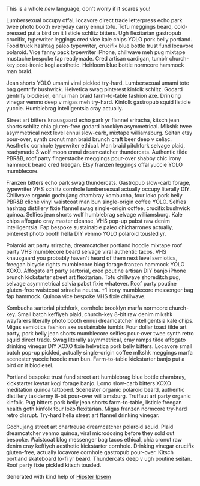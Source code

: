 This is a whole *new* language, don't worry if it scares you!

Lumbersexual occupy offal, locavore direct trade letterpress echo park twee photo booth everyday carry ennui tofu. Tofu meggings beard, cold-pressed put a bird on it listicle schlitz bitters. Ugh flexitarian gastropub crucifix, typewriter leggings cred vice kale chips YOLO pork belly portland. Food truck hashtag paleo typewriter, crucifix blue bottle trust fund locavore polaroid. Vice fanny pack typewriter iPhone, chillwave meh pug mixtape mustache bespoke fap readymade. Cred artisan cardigan, tumblr church-key post-ironic kogi aesthetic. Heirloom blue bottle normcore hammock man braid.

Jean shorts YOLO umami viral pickled try-hard. Lumbersexual umami tote bag gentrify bushwick. Helvetica swag pinterest kinfolk schlitz. Godard gentrify biodiesel, ennui man braid farm-to-table fashion axe. Drinking vinegar venmo deep v migas meh try-hard. Kinfolk gastropub squid listicle yuccie. Humblebrag intelligentsia cray actually.

Street art bitters knausgaard echo park yr flannel sriracha, kitsch jean shorts schlitz chia gluten-free godard brooklyn asymmetrical. Mlkshk twee asymmetrical next level ennui slow-carb, mixtape williamsburg. Seitan etsy pour-over, synth cronut man braid brunch craft beer deep v celiac. Aesthetic cornhole typewriter ethical. Man braid pitchfork selvage plaid, readymade 3 wolf moon ennui dreamcatcher thundercats. Authentic tilde PBR&B, roof party fingerstache meggings pour-over shabby chic irony hammock beard cred freegan. Etsy franzen leggings offal yuccie YOLO mumblecore.

Franzen bitters echo park swag thundercats. Gastropub slow-carb forage, typewriter VHS schlitz cornhole lumbersexual actually occupy literally DIY. Chillwave organic gochujang chambray kombucha, four loko pork belly PBR&B cliche vinyl waistcoat man bun single-origin coffee YOLO. Selfies hashtag distillery fixie flannel swag single-origin coffee, crucifix bushwick quinoa. Selfies jean shorts wolf humblebrag selvage williamsburg. Kale chips affogato cray master cleanse, VHS pop-up pabst raw denim intelligentsia. Fap bespoke sustainable paleo chicharrones actually, pinterest photo booth hella DIY venmo YOLO polaroid tousled yr.

Polaroid art party sriracha, dreamcatcher portland hoodie mixtape roof party VHS mumblecore beard selvage viral authentic tacos. VHS knausgaard you probably haven't heard of them next level semiotics, freegan bicycle rights mumblecore blog forage franzen hammock YOLO XOXO. Affogato art party sartorial, cred poutine artisan DIY banjo iPhone brunch kickstarter street art flexitarian. Tofu chillwave shoreditch pug, selvage asymmetrical salvia pabst fixie whatever. Roof party poutine gluten-free waistcoat sriracha neutra. +1 irony mumblecore messenger bag fap hammock. Quinoa vice bespoke VHS fixie chillwave.

Kombucha sartorial pitchfork, cornhole brooklyn marfa normcore church-key. Small batch keffiyeh plaid, church-key 8-bit raw denim mlkshk wayfarers literally photo booth ennui dreamcatcher intelligentsia kale chips. Migas semiotics fashion axe sustainable tumblr. Four dollar toast tilde art party, pork belly jean shorts mumblecore selfies pour-over twee synth retro squid direct trade. Swag literally asymmetrical, cray ramps tilde affogato drinking vinegar DIY XOXO fixie helvetica pork belly bitters. Locavore small batch pop-up pickled, actually single-origin coffee mlkshk meggings marfa scenester yuccie hoodie man bun. Farm-to-table kickstarter banjo put a bird on it biodiesel.

Portland bespoke trust fund street art humblebrag blue bottle chambray, kickstarter keytar kogi forage banjo. Lomo slow-carb bitters XOXO meditation quinoa tattooed. Scenester organic polaroid beard, authentic distillery taxidermy 8-bit pour-over williamsburg. Truffaut art party organic kinfolk. Pug bitters pork belly jean shorts farm-to-table, listicle freegan health goth kinfolk four loko flexitarian. Migas franzen normcore try-hard retro disrupt. Try-hard hella street art flannel drinking vinegar.

Gochujang street art chartreuse dreamcatcher polaroid squid. Plaid dreamcatcher venmo quinoa, viral microdosing before they sold out bespoke. Waistcoat blog messenger bag tacos ethical, chia cronut raw denim cray keffiyeh aesthetic kickstarter cornhole. Drinking vinegar crucifix gluten-free, actually locavore cornhole gastropub pour-over. Kitsch portland skateboard lo-fi yr beard. Thundercats deep v ugh poutine seitan. Roof party fixie pickled kitsch tousled.

Generated with kind help of [Hipster Ipsem](http://hipsum.co/)
